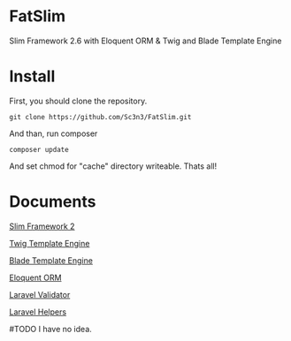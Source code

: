 # FatSlim
Slim Framework 2.6 with Eloquent ORM &amp; Twig and Blade Template Engine

# Install
First, you should clone the repository.

```
git clone https://github.com/Sc3n3/FatSlim.git
```

And than, run composer

```
composer update
```

And set chmod for "cache" directory writeable. Thats all!


# Documents
[Slim Framework 2](http://docs.slimframework.com)

[Twig Template Engine](http://twig.sensiolabs.org/documentation)

[Blade Template Engine](https://laravel.com/docs/5.3/blade)

[Eloquent ORM](https://laravel.com/docs/5.3/eloquent)

[Laravel Validator](https://laravel.com/docs/5.2/validation)

[Laravel Helpers](https://laravel.com/docs/5.3/helpers)

#TODO
I have no idea.